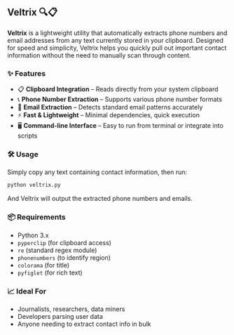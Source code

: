 ## Veltrix 🔍📋

**Veltrix** is a lightweight utility that automatically extracts phone numbers and email addresses from any text currently stored in your clipboard. Designed for speed and simplicity, Veltrix helps you quickly pull out important contact information without the need to manually scan through content.

### ✨ Features

* 📋 **Clipboard Integration** – Reads directly from your system clipboard
* 📞 **Phone Number Extraction** – Supports various phone number formats
* 📧 **Email Extraction** – Detects standard email patterns accurately
* ⚡ **Fast & Lightweight** – Minimal dependencies, quick execution
* 🖥️ **Command-line Interface** – Easy to run from terminal or integrate into scripts

### 🛠️ Usage

Simply copy any text containing contact information, then run:

```bash
python veltrix.py
```

And Veltrix will output the extracted phone numbers and emails.

### 📦 Requirements

* Python 3.x
* `pyperclip` (for clipboard access)
* `re` (standard regex module)
* `phonenumbers` (to identify region)
* `colorama` (for title)
* `pyfiglet` (for rich text)

### 📈 Ideal For

* Journalists, researchers, data miners
* Developers parsing user data
* Anyone needing to extract contact info in bulk